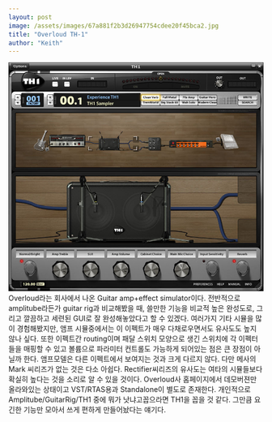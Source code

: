 ```yaml
---
layout: post
image: /assets/images/67a881f2b3d26947754cdee20f45bca2.jpg
title: "Overloud TH-1"
author: "Keith"
---
```


![image](/assets/images/67a881f2b3d26947754cdee20f45bca2.jpg)
Overloud라는 회사에서 나온 Guitar amp+effect simulator이다. 전반적으로 amplitube라든가 guitar rig과 비교해봤을 때, 쓸만한 기능을 비교적 높은 완성도로, 그리고 깔끔하고 세련된 GUI로 잘 완성해놓았다고 할 수 있겠다. 여러가지 기타 시뮬을 많이 경험해봤지만, 앰프 시뮬중에서는 이 이펙트가 매우 다채로우면서도 유사도도 높지 않나 싶다. 또한 이펙트간 routing이며 패달 스위치 모양으로 생긴 스위치에 각 이펙터들을 매핑할 수 있고 볼륨으로 파라미터 컨트롤도 가능하게 되어있는 점은 큰 장점이 아닐까 한다.
앰프모델은 다른 이펙트에서 보여지는 것과 크게 다르지 않다. 다만 메사의 Mark 씨리즈가 없는 것은 다소 아쉽다. Rectifier씨리즈의 유사도는 여타의 시뮬들보다 확실히 높다는 것을 소리로 알 수 있을 것이다.
Overloud사 홈페이지에서 데모버젼만 올라와있는 상태이고 VST/RTAS용과 Standalone이 별도로 존재한다.
개인적으로 Amplitube/GuitarRig/TH1 중에 뭐가 낫냐고꼽으라면 TH1을 꼽을 것 같다. 그만큼 요긴한 기능만 모아서 쓰게 편하게 만들어놨다는 얘기다.

